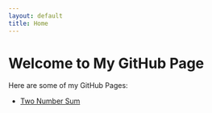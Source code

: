 ```yaml
---
layout: default
title: Home
---
```


# Welcome to My GitHub Page



Here are some of my GitHub Pages:

- [Two Number Sum](https://github.com/ChampionTej05/ChampionTej05.github.io/blob/main/docs/pages/two_number_sum.md)